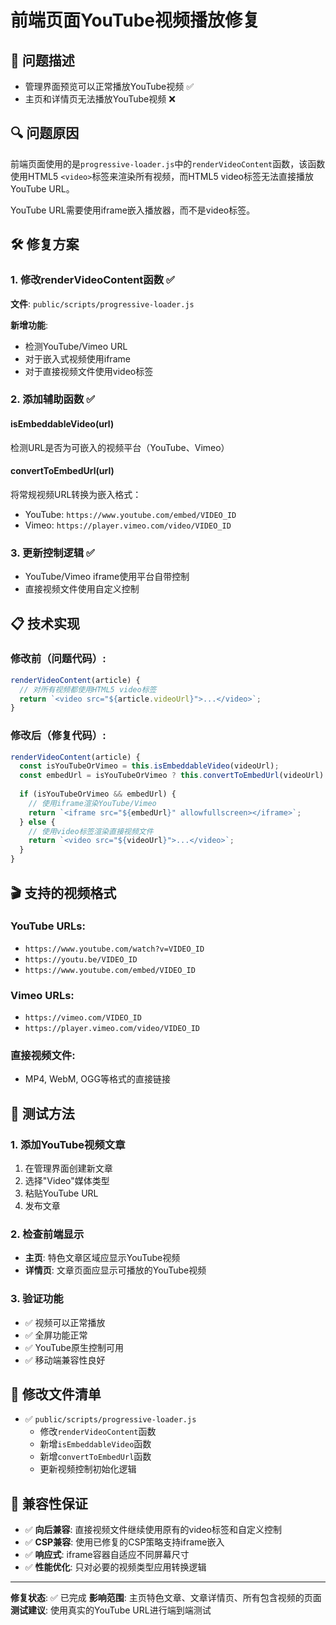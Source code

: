 # 前端页面YouTube视频播放修复

## 🎯 问题描述
- 管理界面预览可以正常播放YouTube视频 ✅
- 主页和详情页无法播放YouTube视频 ❌

## 🔍 问题原因
前端页面使用的是`progressive-loader.js`中的`renderVideoContent`函数，该函数使用HTML5 `<video>`标签来渲染所有视频，而HTML5 video标签无法直接播放YouTube URL。

YouTube URL需要使用iframe嵌入播放器，而不是video标签。

## 🛠️ 修复方案

### 1. 修改renderVideoContent函数 ✅
**文件**: `public/scripts/progressive-loader.js`

**新增功能**:
- 检测YouTube/Vimeo URL
- 对于嵌入式视频使用iframe
- 对于直接视频文件使用video标签

### 2. 添加辅助函数 ✅

#### isEmbeddableVideo(url)
检测URL是否为可嵌入的视频平台（YouTube、Vimeo）

#### convertToEmbedUrl(url)
将常规视频URL转换为嵌入格式：
- YouTube: `https://www.youtube.com/embed/VIDEO_ID`
- Vimeo: `https://player.vimeo.com/video/VIDEO_ID`

### 3. 更新控制逻辑 ✅
- YouTube/Vimeo iframe使用平台自带控制
- 直接视频文件使用自定义控制

## 📋 技术实现

### 修改前（问题代码）:
```javascript
renderVideoContent(article) {
  // 对所有视频都使用HTML5 video标签
  return `<video src="${article.videoUrl}">...</video>`;
}
```

### 修改后（修复代码）:
```javascript
renderVideoContent(article) {
  const isYouTubeOrVimeo = this.isEmbeddableVideo(videoUrl);
  const embedUrl = isYouTubeOrVimeo ? this.convertToEmbedUrl(videoUrl) : null;
  
  if (isYouTubeOrVimeo && embedUrl) {
    // 使用iframe渲染YouTube/Vimeo
    return `<iframe src="${embedUrl}" allowfullscreen></iframe>`;
  } else {
    // 使用video标签渲染直接视频文件
    return `<video src="${videoUrl}">...</video>`;
  }
}
```

## 🎬 支持的视频格式

### YouTube URLs:
- `https://www.youtube.com/watch?v=VIDEO_ID`
- `https://youtu.be/VIDEO_ID`
- `https://www.youtube.com/embed/VIDEO_ID`

### Vimeo URLs:
- `https://vimeo.com/VIDEO_ID`
- `https://player.vimeo.com/video/VIDEO_ID`

### 直接视频文件:
- MP4, WebM, OGG等格式的直接链接

## 🧪 测试方法

### 1. 添加YouTube视频文章
1. 在管理界面创建新文章
2. 选择"Video"媒体类型
3. 粘贴YouTube URL
4. 发布文章

### 2. 检查前端显示
- **主页**: 特色文章区域应显示YouTube视频
- **详情页**: 文章页面应显示可播放的YouTube视频

### 3. 验证功能
- ✅ 视频可以正常播放
- ✅ 全屏功能正常
- ✅ YouTube原生控制可用
- ✅ 移动端兼容性良好

## 📝 修改文件清单

- ✅ `public/scripts/progressive-loader.js`
  - 修改`renderVideoContent`函数
  - 新增`isEmbeddableVideo`函数
  - 新增`convertToEmbedUrl`函数
  - 更新视频控制初始化逻辑

## 🔧 兼容性保证

- ✅ **向后兼容**: 直接视频文件继续使用原有的video标签和自定义控制
- ✅ **CSP兼容**: 使用已修复的CSP策略支持iframe嵌入
- ✅ **响应式**: iframe容器自适应不同屏幕尺寸
- ✅ **性能优化**: 只对必要的视频类型应用转换逻辑

---

**修复状态**: ✅ 已完成
**影响范围**: 主页特色文章、文章详情页、所有包含视频的页面
**测试建议**: 使用真实的YouTube URL进行端到端测试
